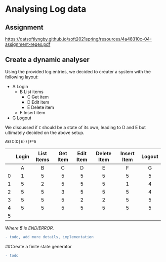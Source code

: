 # Analysing Log data

## Assignment

https://datsoftlyngby.github.io/soft2021spring/resources/4a48310c-04-assignment-regex.pdf


## Create a dynamic analyser
Using the provided log entries, we decided to creater a system with the following layout:  

- A Login
  - B List items
    - C Get item
    -  D Edit item
    -  E Delete item
  - F Insert item
- G Logout

We discussed if `C` should be a state of its own, leading to D and E but ultimately decided on the above setup.

`AB(C(D|E))|F*G`

|   | Login | List Items | Get Item | Edit Item | Delete Item | Insert Item | Logout |
|:-:|:-----:|:----------:|:--------:|:---------:|:-----------:|:-----------:|:------:|
|   |   A   |      B     |     C    |     D     |      E      |      F      |    G   |
| 0 |   1   |      5     |     5    |     5     |      5      |      5      |    5   |
| 1 |   5   |      2     |     5    |     5     |      5      |      1      |    4   |
| 2 |   5   |      5     |     3    |     5     |      5      |      5      |    4   |
| 3 |   5   |      5     |     5    |     2     |      2      |      5      |    5   |
| 4 |   5   |      5     |     5    |     5     |      5      |      5      |    5   |
| 5 |       |            |          |           |             |             |        |

*Where **5** is END/ERROR.*

```diff
- todo, add more details, implementation
```

##Create a finite state generator
```diff
- todo
```
